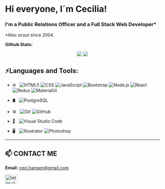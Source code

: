 <!-- <p align='center'>
    <img src='cerebro.png' />
</p> -->

# Hi everyone, I´m Cecilia!
### I'm a Public Relations Officer and a Full Stack Web Developer* 
*Also scout since 2004.




**Github Stats:**

<p align="center">

  <img src="https://github-readme-stats.vercel.app/api?username=cecihansen&hide=stars&show_icons=true&theme=dracula&line_height=32">
  <img src="https://github-readme-stats.vercel.app/api/top-langs/?username=cecihansen&count_private=true&theme=dracula">

</p>


## ⚡Languages and Tools:

- 🌐 &nbsp;
  ![HTML5](https://img.shields.io/badge/-HTML5-333333?style=flat&logo=HTML5)
  ![CSS](https://img.shields.io/badge/-CSS-333333?style=flat&logo=CSS3&logoColor=1572B6)
  ![JavaScript](https://img.shields.io/badge/-JavaScript-333333?style=flat&logo=javascript)
  ![Bootstrap](https://img.shields.io/badge/-Bootstrap-333333?style=flat&logo=bootstrap&logoColor=563D7C)
  ![Node.js](https://img.shields.io/badge/-Node.js-333333?style=flat&logo=node.js)
  ![React](https://img.shields.io/badge/-React-333333?style=flat&logo=react)
  ![Redux](https://img.shields.io/badge/-Redux-333333?style=flat&logo=Redux)
  ![MaterialUI](https://img.shields.io/badge/-MaterialUI-333333?style=flat&logo=MaterialUI)
  
  
- 🛢 &nbsp;
  ![PostgreSQL](https://img.shields.io/badge/-PostgreSQL-333333?style=flat&logo=PostgreSQL)
  
- ⚙️ &nbsp;
  ![Git](https://img.shields.io/badge/-Git-333333?style=flat&logo=git)
  ![GitHub](https://img.shields.io/badge/-GitHub-333333?style=flat&logo=github)

- 🔧 &nbsp;
  ![Visual Studio Code](https://img.shields.io/badge/-Visual%20Studio%20Code-333333?style=flat&logo=visual-studio-code&logoColor=007ACC)

- 🖥 &nbsp;
  ![Illustrator](https://img.shields.io/badge/-Illustrator-333333?style=flat&logo=adobe-illustrator)
  ![Photoshop](https://img.shields.io/badge/-Photoshop-333333?style=flat&logo=adobe-photoshop)


___________________________________________

## 📫 CONTACT ME


**Email:** ceci.hansen@gmail.com

<a href="https://www.linkedin.com/in/hansen-cecilia/" target="blank">
<img align="center" src="https://cdn.jsdelivr.net/npm/simple-icons@3.0.1/icons/linkedin.svg" alt="https://www.linkedin.com/in/hansen-cecilia/" height="30" width="40" /></a>
